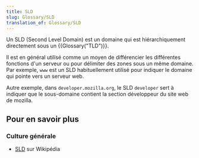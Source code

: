 ```yaml
---
title: SLD
slug: Glossary/SLD
translation_of: Glossary/SLD
---
```


Un SLD (Second Level Domain) est un domaine qui est hiérarchiquement directement sous un {{Glossary("TLD")}}.

Il est en général utilisé comme un moyen de différencier les différentes fonctions d'un serveur ou pour délimiter des zones sous un même domaine. Par exemple, `www` est un SLD habituellement utilisé pour indiquer le domaine qui pointe vers un serveur web.

Autre exemple, dans `developer.mozilla.org`, le SLD `developer` sert à indiquer que le sous-domaine contient la section développeur du site web de mozilla.

## Pour en savoir plus

### Culture générale

- [SLD](https://fr.wikipedia.org/wiki/Domaine_de_deuxi%C3%A8me_niveau) sur Wikipédia
